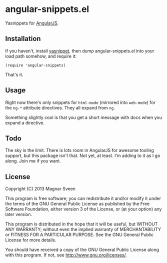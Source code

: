 # angular-snippets.el

Yasnippets for [AngularJS](http://angularjs.org/).

## Installation

If you haven't, install [yasnippet](http://capitaomorte.github.com/yasnippet/),
then dump angular-snippets.el into your load path somehow, and require it:

    (require 'angular-snippets)

That's it.

## Usage

Right now there's only snippets for `html-mode` (mirrored into
`web-mode`) for the `ng-*` attribute directives. They all expand from `ng`.

Something slightly cool is that you get a short message with docs when you
expand a directive.

## Todo

The sky is the limit. There is lots room in AngularJS for awesome tooling
support, but this package isn't that. Not yet, at least. I'm adding to
it as I go along. Join me if you want.

## License

Copyright (C) 2013 Magnar Sveen

This program is free software; you can redistribute it and/or modify
it under the terms of the GNU General Public License as published by
the Free Software Foundation, either version 3 of the License, or
(at your option) any later version.

This program is distributed in the hope that it will be useful,
but WITHOUT ANY WARRANTY; without even the implied warranty of
MERCHANTABILITY or FITNESS FOR A PARTICULAR PURPOSE.  See the
GNU General Public License for more details.

You should have received a copy of the GNU General Public License
along with this program.  If not, see <http://www.gnu.org/licenses/>.
